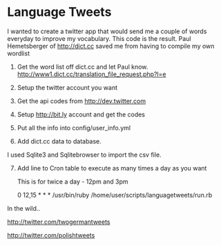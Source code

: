 # Language Tweets

I wanted to create a twitter app that would send me a couple of
words everyday to improve my vocabulary. This code is the result.
Paul Hemetsberger of <http://dict.cc> saved me from having to
compile my own wordlist

1. Get the word list off dict.cc and let Paul know.
<http://www1.dict.cc/translation_file_request.php?l=e>

2. Setup the twitter account you want

3. Get the api codes from <http://dev.twitter.com>

4. Setup <http://bit.ly> account and get the codes

5. Put all the info into config/user_info.yml

6. Add dict.cc data to database.
 
 I used Sqlite3 and Sqlitebrowser to import the csv file.

7. Add line to Cron table to execute as many times a day as you want

   This is for twice a day - 12pm and 3pm

   0 12,15 * * *       /usr/bin/ruby /home/user/scripts/languagetweets/run.rb


In the wild..

<http://twitter.com/twogermantweets>

<http://twitter.com/polishtweets>
